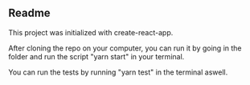 ## Readme

This project was initialized with create-react-app.

After cloning the repo on your computer, you can run it by going in the folder and run the script "yarn start" in your terminal.

You can run the tests by running "yarn test" in the terminal aswell.
